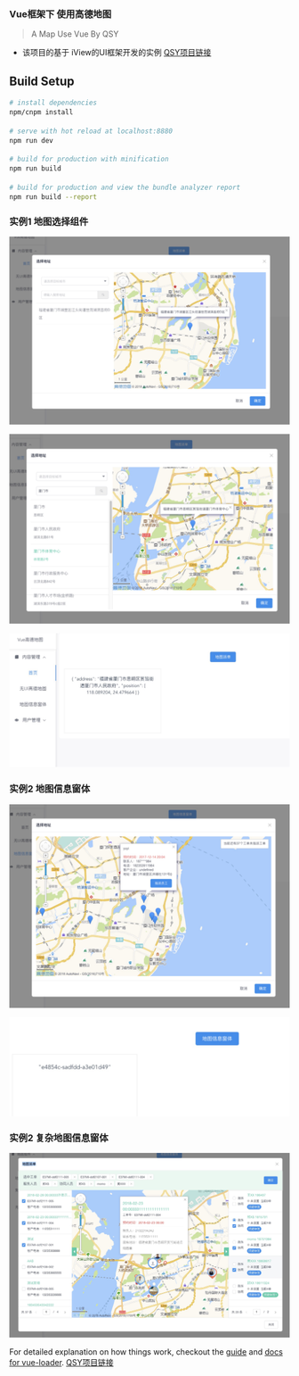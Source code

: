 ### Vue框架下 使用高德地图

> A Map Use Vue By QSY

- 该项目的基于 iView的UI框架开发的实例
[QSY项目链接](https://github.com/Shruan/AMapByVue)

## Build Setup

``` bash
# install dependencies
npm/cnpm install

# serve with hot reload at localhost:8880
npm run dev

# build for production with minification
npm run build

# build for production and view the bundle analyzer report
npm run build --report
```

### 实例1 地图选择组件

![地图弹窗](./static/image/ditu1.jpg)

![选择地图](./static/image/ditu2.jpg)

![数据回调](./static/image/ditu3.jpg)

### 实例2 地图信息窗体
![地图信息窗体](./static/image/xxct1.jpg)

![地图信息窗体](./static/image/xxct2.jpg)

### 实例2 复杂地图信息窗体
![复杂地图信息窗体](./static/image/fzdt1.jpg)

For detailed explanation on how things work, checkout the [guide](http://vuejs-templates.github.io/webpack/) and [docs for vue-loader](http://vuejs.github.io/vue-loader).
[QSY项目链接](https://github.com/Shruan/AMapByVue)
